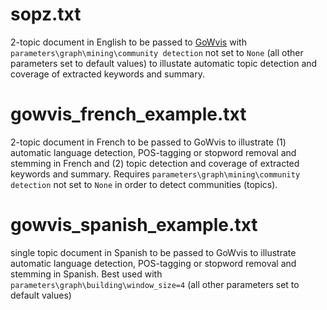 # sopz.txt
2-topic document in English to be passed to [GoWvis](https://safetyapp.shinyapps.io/GoWvis/) with `parameters\graph\mining\community detection` not set to `None` (all other parameters set to default values) to illustate automatic topic detection and coverage of extracted keywords and summary.

# gowvis_french_example.txt
2-topic document in French to be passed to GoWvis to illustrate (1) automatic language detection, POS-tagging or stopword removal and stemming in French and (2) topic detection and coverage of extracted keywords and summary. Requires `parameters\graph\mining\community detection` not set to `None` in order to detect communities (topics).

# gowvis_spanish_example.txt
single topic document in Spanish to be passed to GoWvis to illustrate automatic language detection, POS-tagging or stopword removal and stemming in Spanish. Best used with `parameters\graph\building\window_size=4` (all other parameters set to default values)
